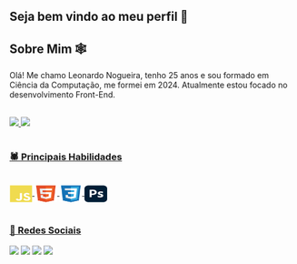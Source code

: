 ## Seja bem vindo ao meu perfil 🦇
## Sobre Mim 🕸️
Olá! Me chamo Leonardo Nogueira, tenho 25 anos e sou formado em Ciência da Computação, me formei em 2024. Atualmente estou focado no desenvolvimento Front-End.

<br>
<div>
   <a href="https://github.com/leozjn7">
   <img height="180em" src="https://github-readme-stats.vercel.app/api?username=leozjn7&show_icons=true&theme=tokyonight&include_all_commits=true&count_private=true"/>
   <img height="180em" src="https://github-readme-stats.vercel.app/api/top-langs/?username=leozjn7&layout=compact&langs_count=6&theme=tokyonight"/>
</div>

<br>

### 🕷️ Principais Habilidades  
<div style="display: inline_block"><br>
  <img align="center" alt="Js" height="30" width="40" src="https://raw.githubusercontent.com/devicons/devicon/master/icons/javascript/javascript-plain.svg">
  <img align="center" alt="HTML" height="30" width="40" src="https://raw.githubusercontent.com/devicons/devicon/master/icons/html5/html5-original.svg">
  <img align="center" alt="CSS" height="30" width="40" src="https://raw.githubusercontent.com/devicons/devicon/master/icons/css3/css3-original.svg">
  <img align="center" alt="Photoshop" height="30" width="40" src="https://raw.githubusercontent.com/devicons/devicon/master/icons/photoshop/photoshop-plain.svg">
</div>

<br>

### 🎃 Redes Sociais  
<div> 
  <a href="https://instagram.com/leozjn7" target="_blank"><img src="https://img.shields.io/badge/-Instagram-%23E4405F?style=for-the-badge&logo=instagram&logoColor=white" target="_blank"></a>
  <a href="mailto:leonogueiralemes@gmail.com"><img src="https://img.shields.io/badge/-Gmail-%23333?style=for-the-badge&logo=gmail&logoColor=white" target="_blank"></a>
  <a href="https://www.linkedin.com/in/leonogueiralemes/" target="_blank"><img src="https://img.shields.io/badge/-LinkedIn-%230077B5?style=for-the-badge&logo=linkedin&logoColor=white" target="_blank"></a>
  <a href="https://discord.com/users/SEU_ID" target="_blank"><img src="https://img.shields.io/badge/-Discord-%237289DA?style=for-the-badge&logo=discord&logoColor=white" target="_blank"></a>
</div>

